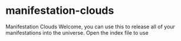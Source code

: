 # manifestation-clouds
Manifestation Clouds 
Welcome, you can use this to release all of your manifestations into the universe. 
Open the index file to use
